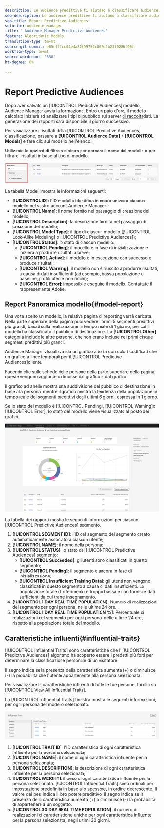 ```yaml
---
description: Le audience predittive ti aiutano a classificare audience sconosciute in persone distinte in tempo reale, utilizzando la scienza dei dati.
seo-description: Le audience predittive ti aiutano a classificare audience sconosciute in persone distinte in tempo reale, utilizzando la scienza dei dati.
seo-title: Report Predictive Audiences
solution: Audience Manager
title: ' Audience Manager Predictive Audiences'
feature: Algorithmic Models
translation-type: tm+mt
source-git-commit: e05eff3cc04e4a82399752c862e2b2370286f96f
workflow-type: tm+mt
source-wordcount: '630'
ht-degree: 0%

---
```



# Report Predictive Audiences

Dopo aver salvato un [!UICONTROL Predictive Audiences] modello,  Audience Manager avvia la formazione. Entro un paio d&#39;ore, il modello calcolato inizierà ad analizzare i tipi di pubblico sui server [di raccolta](https://docs.adobe.com/content/help/en/audience-manager/user-guide/reference/system-components/components-data-collection.html#dcs-pcs)dati. La generazione dei rapporti sarà disponibile il giorno successivo.

Per visualizzare i risultati della [!UICONTROL Predictive Audiences] classificazione, passare a **[!UICONTROL Audience Data]** > **[!UICONTROL Models]** e fare clic sul modello nell&#39;elenco.

Utilizzate le opzioni di filtro a sinistra per cercare il nome del modello o per filtrare i risultati in base al tipo di modello.

![predictive-audiences-filter](assets/predictive-audiences-filter-models.png)

La tabella Modelli mostra le informazioni seguenti:

* **[!UICONTROL ID]**: l&#39;ID modello identifica in modo univoco ciascun modello nel vostro account Audience Manager ;
* **[!UICONTROL Name]**: il nome fornito nel passaggio di creazione del modello;
* **[!UICONTROL Description]**: la descrizione fornita nel passaggio di creazione del modello;
* **[!UICONTROL Model Type]**: il tipo di ciascun modello ([!UICONTROL Look-Alike Modeling] o [!UICONTROL Predictive Audiences]);
* **[!UICONTROL Status]**: lo stato di ciascun modello:
   * **[!UICONTROL Pending]**: il modello è in fase di inizializzazione e inizierà a produrre risultati a breve;
   * **[!UICONTROL Active]**: il modello è in esecuzione con successo e produce risultati;
   * **[!UICONTROL Warning]**: il modello non è riuscito a produrre risultati, a causa di dati insufficienti (ad esempio, bassa popolazione di baseline, profili utente non ricchi);
   * **[!UICONTROL Error]**: impossibile eseguire il modello. Contattate il rappresentante Adobe.

## Report Panoramica modello{#model-report}

Una volta scelto un modello, la relativa pagina di reporting verrà caricata. Nella parte superiore della pagina puoi vedere i primi 5 segmenti predittivi più grandi, basati sulla realizzazione in tempo reale di 1 giorno, per cui il modello ha classificato il pubblico di destinazione. La **[!UICONTROL Other]** categoria include le altre persone, che non erano incluse nei primi cinque segmenti predittivi più grandi.

 Audience Manager visualizza sia un grafico a torta con colori codificati che un grafico a linee temporali per il [!UICONTROL Predictive Audiences]cliente.

Facendo clic sulle schede delle persone nella parte superiore della pagina, queste vengono aggiunte o rimosse dal grafico e dal grafico.

Il grafico ad anello mostra una suddivisione del pubblico di destinazione in base alla persona, mentre il grafico mostra la tendenza della popolazione in tempo reale dei segmenti predittivi degli ultimi 6 giorni, espressa in 1 giorno.

Se lo stato del modello è [!UICONTROL Pending], [!UICONTROL Warning]o [!UICONTROL Error], lo stato del modello viene visualizzato al posto dei grafici.

![smart-persona-report](assets/predictive-audiences-report.png)

La tabella dei rapporti mostra le seguenti informazioni per ciascun [!UICONTROL Predictive Audiences] segmento.

1. **[!UICONTROL SEGMENT ID]**: l’ID del segmento del segmento creato automaticamente associato a ciascun utente;
1. **[!UICONTROL NAME]**: il nome della persona;
1. **[!UICONTROL STATUS]**: lo stato del [!UICONTROL Predictive Audiences] segmento:
   * **[!UICONTROL Succeeded]**: gli utenti sono classificati in questo segmento;
   * **[!UICONTROL Pending]**: il segmento è ancora in fase di inizializzazione;
   * **[!UICONTROL Insufficient Training Data]**: gli utenti non vengono classificati in questo segmento a causa di dati insufficienti. La popolazione totale di riferimento è troppo bassa e non fornisce dati sufficienti da cui trarre insegnamento.
1. **[!UICONTROL 1 DAY REAL TIME POPULATION]**: Numero di realizzazioni del segmento per ogni persona, nelle ultime 24 ore.
1. **[!UICONTROL 1 DAY REAL TIME POPULATION %]**: Percentuale di realizzazioni del segmento per ogni persona, nelle ultime 24 ore, rispetto alla popolazione totale del modello.

## Caratteristiche influenti{#influential-traits}

[!UICONTROL Influential Traits] sono caratteristiche che l&#39; [!UICONTROL Predictive Audiences] algoritmo ha scoperto essere i predetti più forti per determinare la classificazione personale di un visitatore.

Il segno indica se la presenza della caratteristica aumenta (+) o diminuisce (-) la probabilità che l&#39;utente appartenente alla persona selezionata.

Per visualizzare le caratteristiche influenti di tutte le tue persone, fai clic su [!UICONTROL View All Influential Traits].

La [!UICONTROL Influential Traits] finestra mostra le seguenti informazioni, per ogni persona del modello selezionato:

![caratteristiche influenti](assets/predictive-audiences-influential-traits.png)

1. **[!UICONTROL TRAIT ID]**: l&#39;ID caratteristica di ogni caratteristica influente per la persona selezionata;
1. **[!UICONTROL NAME]**: il nome di ogni caratteristica influente per la persona selezionata;
1. **[!UICONTROL DESCRIPTION]**: la descrizione di ogni caratteristica influente per la persona selezionata;
1. **[!UICONTROL WEIGHT]**: il peso di ogni caratteristica influente per la persona selezionata. [!UICONTROL Influential Traits] sono ordinati per impostazione predefinita in base allo spessore, in ordine decrescente.  Il valore dei pesi indica il loro potere predittivo. Il segno indica se la presenza della caratteristica aumenta (+) o diminuisce (-) la probabilità di appartenere a un soggetto.
1. **[!UICONTROL 30 DAY REAL TIME POPULATION]**: il numero di realizzazioni di caratteristiche uniche per ogni caratteristica influente per la persona selezionata, negli ultimi 30 giorni.

